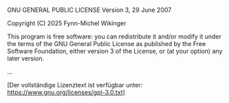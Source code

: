 GNU GENERAL PUBLIC LICENSE
Version 3, 29 June 2007

Copyright (C) 2025 Fynn-Michel Wikinger

This program is free software: you can redistribute it and/or modify
it under the terms of the GNU General Public License as published by
the Free Software Foundation, either version 3 of the License, or
(at your option) any later version.

...

[Der vollständige Lizenztext ist verfügbar unter: https://www.gnu.org/licenses/gpl-3.0.txt]
